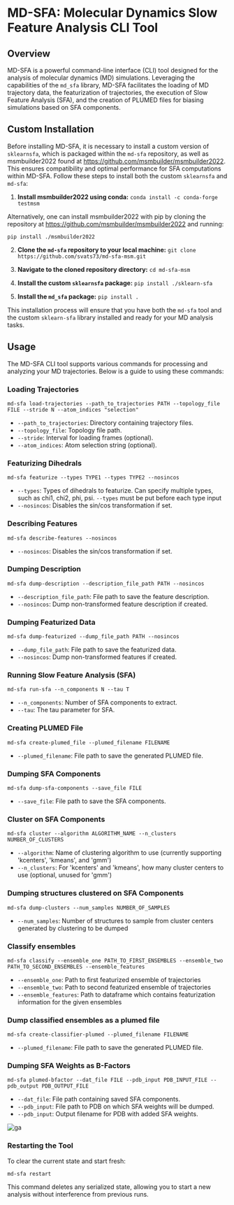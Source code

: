 # MD-SFA: Molecular Dynamics Slow Feature Analysis CLI Tool

## Overview

MD-SFA is a powerful command-line interface (CLI) tool designed for the analysis of molecular dynamics (MD) simulations. Leveraging the capabilities of the `md_sfa` library, MD-SFA facilitates the loading of MD trajectory data, the featurization of trajectories, the execution of Slow Feature Analysis (SFA), and the creation of PLUMED files for biasing simulations based on SFA components. 

## Custom Installation

Before installing MD-SFA, it is necessary to install a custom version of `sklearnsfa`, which is packaged within the `md-sfa` repository, as well as msmbuilder2022 found at https://github.com/msmbuilder/msmbuilder2022. This ensures compatibility and optimal performance for SFA computations within MD-SFA. Follow these steps to install both the custom `sklearnsfa` and `md-sfa`:

1. **Install msmbuilder2022 using conda:**
``` conda install -c conda-forge testmsm ```

Alternatively, one can install msmbuilder2022 with pip by cloning the repository at https://github.com/msmbuilder/msmbuilder2022 and running:

``` pip install ./msmbuilder2022 ```

2. **Clone the `md-sfa` repository to your local machine:**
``` git clone https://github.com/svats73/md-sfa-msm.git ```

3. **Navigate to the cloned repository directory:**
``` cd md-sfa-msm ```

4. **Install the custom `sklearnsfa` package:**
``` pip install ./sklearn-sfa ```

5. **Install the `md_sfa` package:**
``` pip install . ```

This installation process will ensure that you have both the `md-sfa` tool and the custom `sklearn-sfa` library installed and ready for your MD analysis tasks.

## Usage

The MD-SFA CLI tool supports various commands for processing and analyzing your MD trajectories. Below is a guide to using these commands:

### Loading Trajectories

``` md-sfa load-trajectories --path_to_trajectories PATH --topology_file FILE --stride N --atom_indices "selection" ```

- `--path_to_trajectories`: Directory containing trajectory files.
- `--topology_file`: Topology file path.
- `--stride`: Interval for loading frames (optional).
- `--atom_indices`: Atom selection string (optional).

### Featurizing Dihedrals

``` md-sfa featurize --types TYPE1 --types TYPE2 --nosincos ```

- `--types`: Types of dihedrals to featurize. Can specify multiple types, such as chi1, chi2, phi, psi. `--types` must be put before each type input
- `--nosincos`: Disables the sin/cos transformation if set.

### Describing Features

``` md-sfa describe-features --nosincos ```

- `--nosincos`: Disables the sin/cos transformation if set.

### Dumping Description

``` md-sfa dump-description --description_file_path PATH --nosincos ```

- `--description_file_path`: File path to save the feature description.
- `--nosincos`: Dump non-transformed feature description if created.

### Dumping Featurized Data

``` md-sfa dump-featurized --dump_file_path PATH --nosincos ```

- `--dump_file_path`: File path to save the featurized data.
- `--nosincos`: Dump non-transformed features if created.

### Running Slow Feature Analysis (SFA)

``` md-sfa run-sfa --n_components N --tau T ```

- `--n_components`: Number of SFA components to extract.
- `--tau`: The tau parameter for SFA.

### Creating PLUMED File

``` md-sfa create-plumed_file --plumed_filename FILENAME ```

- `--plumed_filename`: File path to save the generated PLUMED file.

### Dumping SFA Components

``` md-sfa dump-sfa-components --save_file FILE ```

- `--save_file`: File path to save the SFA components.

### Cluster on SFA Components

``` md-sfa cluster --algorithm ALGORITHM_NAME --n_clusters NUMBER_OF_CLUSTERS ```

- `--algorithm`: Name of clustering algorithm to use (currently supporting 'kcenters', 'kmeans', and 'gmm')
- `--n_clusters`: For 'kcenters' and 'kmeans', how many cluster centers to use (optional, unused for 'gmm')

### Dumping structures clustered on SFA Components

``` md-sfa dump-clusters --num_samples NUMBER_OF_SAMPLES ```

- `--num_samples`: Number of structures to sample from cluster centers generated by clustering to be dumped

### Classify ensembles

``` md-sfa classify --ensemble_one PATH_TO_FIRST_ENSEMBLES --ensemble_two PATH_TO_SECOND_ENSEMBLES --ensemble_features ```

- `--ensemble_one`: Path to first featurized ensemble of trajectories
- `--ensemble_two`: Path to second featurized ensemble of trajectories
- `--ensemble_features`: Path to dataframe which contains featurization information for the given ensembles

### Dump classified ensembles as a plumed file

``` md-sfa create-classifier-plumed --plumed_filename FILENAME ```

- `--plumed_filename`: File path to save the generated PLUMED file.


### Dumping SFA Weights as B-Factors

``` md-sfa plumed-bfactor --dat_file FILE --pdb_input PDB_INPUT_FILE --pdb_output PDB_OUTPUT_FILE ```

- `--dat_file`: File path containing saved SFA components.
- `--pdb_input`: File path to PDB on which SFA weights will be dumped.
- `--pdb_input`: Output filename for PDB with added SFA weights.

![ga](/sfa-weights.png)

### Restarting the Tool

To clear the current state and start fresh:

``` md-sfa restart ```

This command deletes any serialized state, allowing you to start a new analysis without interference from previous runs.

